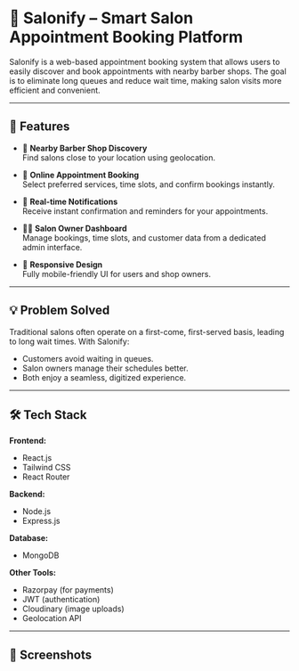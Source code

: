 # 💈 Salonify – Smart Salon Appointment Booking Platform

Salonify is a web-based appointment booking system that allows users to easily discover and book appointments with nearby barber shops. The goal is to eliminate long queues and reduce wait time, making salon visits more efficient and convenient.

---

## 🚀 Features

- 📍 **Nearby Barber Shop Discovery**  
  Find salons close to your location using geolocation.

- 📅 **Online Appointment Booking**  
  Select preferred services, time slots, and confirm bookings instantly.

- 🔔 **Real-time Notifications**  
  Receive instant confirmation and reminders for your appointments.

- 🧑‍💼 **Salon Owner Dashboard**  
  Manage bookings, time slots, and customer data from a dedicated admin interface.

- 📲 **Responsive Design**  
  Fully mobile-friendly UI for users and shop owners.

---

## 💡 Problem Solved

Traditional salons often operate on a first-come, first-served basis, leading to long wait times. With Salonify:
- Customers avoid waiting in queues.
- Salon owners manage their schedules better.
- Both enjoy a seamless, digitized experience.

---

## 🛠️ Tech Stack

**Frontend:**
- React.js
- Tailwind CSS
- React Router

**Backend:**
- Node.js
- Express.js

**Database:**
- MongoDB

**Other Tools:**
- Razorpay (for payments)
- JWT (authentication)
- Cloudinary (image uploads)
- Geolocation API

---

## 📸 Screenshots


